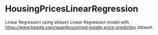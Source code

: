# HousingPricesLinearRegression

Linear Regression using sklearn Linear Regression model with https://www.kaggle.com/quantbruce/real-estate-price-prediction dataset.
